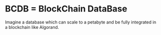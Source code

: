 # BCDB = BlockChain DataBase

Imagine a database which can scale to a petabyte and be fully integrated in a blockchain like Algorand.